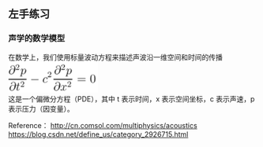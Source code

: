 ## 左手练习
### 声学的数学模型
在数学上，我们使用标量波动方程来描述声波沿一维空间和时间的传播
![](2021-07-21-21-03-32.png)  
这是一个偏微分方程（PDE），其中 t 表示时间，x 表示空间坐标，c 表示声速，p 表示压力（因变量）。

Reference：
http://cn.comsol.com/multiphysics/acoustics
https://blog.csdn.net/define_us/category_2926715.html